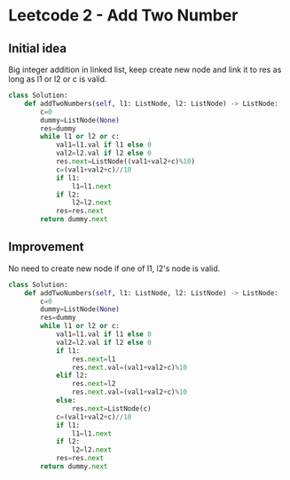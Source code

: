 # Leetcode 2 - Add Two Number

## Initial idea
Big integer addition in linked list, keep create new node and link it to res as long as l1 or l2 or c is valid. 

```python
class Solution:
    def addTwoNumbers(self, l1: ListNode, l2: ListNode) -> ListNode:
        c=0
        dummy=ListNode(None)
        res=dummy
        while l1 or l2 or c:
            val1=l1.val if l1 else 0
            val2=l2.val if l2 else 0
            res.next=ListNode((val1+val2+c)%10)
            c=(val1+val2+c)//10
            if l1:
                l1=l1.next
            if l2:
                l2=l2.next
            res=res.next
        return dummy.next
```

## Improvement
No need to create new node if one of l1, l2's node is valid.

```python
class Solution:
    def addTwoNumbers(self, l1: ListNode, l2: ListNode) -> ListNode:
        c=0
        dummy=ListNode(None)
        res=dummy
        while l1 or l2 or c:
            val1=l1.val if l1 else 0
            val2=l2.val if l2 else 0
            if l1:
                res.next=l1
                res.next.val=(val1+val2+c)%10
            elif l2:
                res.next=l2
                res.next.val=(val1+val2+c)%10
            else:
                res.next=ListNode(c)
            c=(val1+val2+c)//10
            if l1:
                l1=l1.next
            if l2:
                l2=l2.next
            res=res.next
        return dummy.next
```
